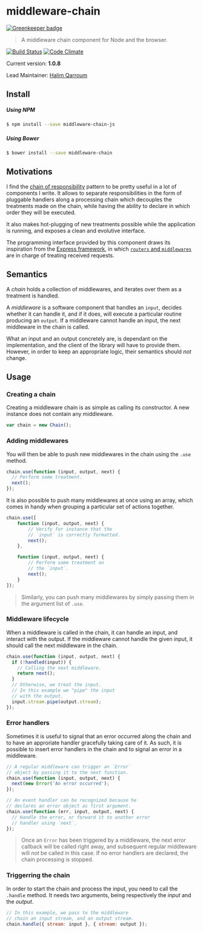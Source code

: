 # middleware-chain

[![Greenkeeper badge](https://badges.greenkeeper.io/HQarroum/middleware-chain.svg)](https://greenkeeper.io/)
> A middleware chain component for Node and the browser.

[![Build Status](https://travis-ci.org/HQarroum/middleware-chain.svg?branch=master)](https://travis-ci.org/HQarroum/middleware-chain)
[![Code Climate](https://codeclimate.com/repos/55edafae69568006cf007c34/badges/cb599bae40767f430845/gpa.svg)](https://codeclimate.com/repos/55edafae69568006cf007c34/feed)

Current version: **1.0.8**

Lead Maintainer: [Halim Qarroum](mailto:hqm.post@gmail.com)

## Install

##### Using NPM

```sh
$ npm install --save middleware-chain-js
```

##### Using Bower

```sh
$ bower install --save middleware-chain
```

## Motivations

I find the [chain of responsibility](https://en.wikipedia.org/wiki/Chain-of-responsibility_pattern) pattern to be pretty useful in a lot of components I write. It allows to separate responsibilities in the form of pluggable handlers along a processing chain which decouples the treatments made on the chain, while having the ability to declare in which order they will be executed.

It also makes hot-plugging of new treatments possible while the application is running, and exposes a clean and evolutive interface.

The programming interface provided by this component draws its inspiration from the [Express framework](http://expressjs.com/), in which [`routers` and `middlewares`](http://expressjs.com/guide/using-middleware.html) are in charge of treating received requests.

## Semantics

A *chain* holds a collection of middlewares, and iterates over them as a treatment is handled.

A *middleware* is a software component that handles an `input`, decides whether it can handle it, and if it does, will execute a particular routine producing an `output`. If a middleware cannot handle an input, the next middleware in the chain is called.

What an input and an output concretely are, is dependant on the implementation, and the client of the library will have to provide them. However, in order to keep an appropriate logic, their semantics should *not* change.

## Usage

### Creating a chain

Creating a middleware chain is as simple as calling its constructor. A new instance does not contain any middleware.

```javascript
var chain = new Chain();
```

### Adding middlewares

You will then be able to push new middlewares in the chain using the `.use` method.

```javascript
chain.use(function (input, output, next) {
  // Perform some treatment.
  next();
});
```

It is also possible to push many middlewares at once using an array, which comes in handy when grouping a particular set of actions together.

```javascript
chain.use([
    function (input, output, next) {
        // Verify for instance that the
        // `input` is correctly formatted.
        next();
    },

    function (input, output, next) {
        // Perform some treatment on
        // the `input`.
        next();
    }
]);
```

> Similarly, you can push many middlewares by simply passing them in the argument list of `.use`.

### Middleware lifecycle

When a middleware is called in the chain, it can handle an input, and interact with the output. If the middleware cannot handle the given input, it should call the next middleware in the chain.

```javascript
chain.use(function (input, output, next) {
  if (!handled(input)) {
    // Calling the next middleware.
    return next();
  }
  // Otherwise, we treat the input.
  // In this example we "pipe" the input
  // with the output.
  input.stream.pipe(output.stream);
});
```

### Error handlers

Sometimes it is useful to signal that an error occurred along the chain and to have an approriate handler gracefully taking care of it. As such, it is possible to insert error handlers in the chain and to signal an error in a middleware.

```javascript
// A regular middleware can trigger an `Error`
// object by passing it to the next function.
chain.use(function (input, output, next) {
  next(new Error('An error occurred');
});

// An event handler can be recognized because he
// declares an error object as first argument.
chain.use(function (err, input, output, next) {
  // Handle the error, or forward it to another error
  // handler using `next`.
});
```

> Once an `Error` has been triggered by a middleware, the next error callback will be called right away, and subsequent regular middleware will *not* be called in this case. If no error handlers are declared, the chain processing is stopped.

### Triggerring the chain

In order to start the chain and process the input, you need to call the `.handle` method. It needs two arguments, being respectively the *input* and the *output*.

```javascript
// In this example, we pass to the middleware
// chain an input stream, and an output stream.
chain.handle({ stream: input }, { stream: output });
```
